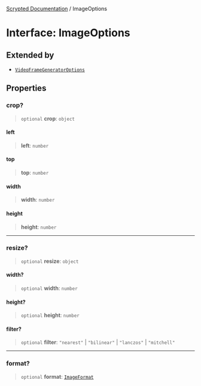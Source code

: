 [Scrypted Documentation](../globals.md) / ImageOptions

# Interface: ImageOptions

## Extended by

- [`VideoFrameGeneratorOptions`](VideoFrameGeneratorOptions.md)

## Properties

### crop?

> `optional` **crop**: `object`

#### left

> **left**: `number`

#### top

> **top**: `number`

#### width

> **width**: `number`

#### height

> **height**: `number`

***

### resize?

> `optional` **resize**: `object`

#### width?

> `optional` **width**: `number`

#### height?

> `optional` **height**: `number`

#### filter?

> `optional` **filter**: `"nearest"` \| `"bilinear"` \| `"lanczos"` \| `"mitchell"`

***

### format?

> `optional` **format**: [`ImageFormat`](../type-aliases/ImageFormat.md)
